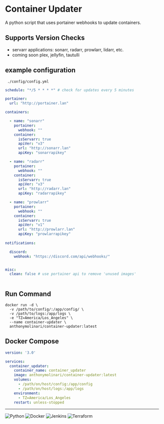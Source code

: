# Container Updater
A python script that uses portainer webhooks to update containers.

## Supports Version Checks
- servarr applications: sonarr, radarr, prowlarr, lidarr, etc.
- coming soon plex, jellyfin, tautulli

## example configuration
` ./config/config.yml`
```yaml
schedule: "*/5 * * * *" # check for updates every 5 minutes

portainer: 
  url: "http://portainer.lan"

containers:

  - name: "sonarr"
    portainer:
      webhook: ""
    container:
      isServarr: true
      apiVer: "v3"
      url: "http://sonarr.lan"
      apiKey: "sonarrapikey"

  - name: "radarr"
    portainer:
      webhook: ""
    container:
      isServarr: true
      apiVer: "v3"
      url: "http://radarr.lan"
      apiKey: "radarrapikey"

  - name: "prowlarr"
    portainer:
      webhook: ""
    container:
      isServarr: true
      apiVer: "v1"
      url: "http://prowlarr.lan"
      apiKey: "prowlarrapikey"
      
notifications:

  discord:
    webhook: "https://discord.com/api/webhooks/"


misc:
  clean: false # use portainer api to remove 'unused images'
  
```
## Run Command
```shell
docker run -d \
  -v /path/to/config/:/app/config/ \
  -v /path/to/logs:/app/logs \
  -e "TZ=America/Los_Angeles" \
  --name container-updater \
  anthonymolinari/container-updater:latest
```

## Docker Compose
```yaml
version: '3.0'

services:
  container_updater:
    container_name: container_updater
    image: anthonymolinari/container-updater:latest
    volumes:
      - /path/on/host/config:/app/config
      - /path/on/host/logs:/app/logs
    environment:
      - TZ=America/Los_Angeles
    restart: unless-stopped
```

<hr>

![Python](https://img.shields.io/badge/python-3670A0?style=for-the-badge&logo=python&logoColor=ffdd54)
![Docker](https://img.shields.io/badge/docker-%230db7ed.svg?style=for-the-badge&logo=docker&logoColor=white)
![Jenkins](https://img.shields.io/badge/jenkins-%232C5263.svg?style=for-the-badge&logo=jenkins&logoColor=white)
![Terraform](https://img.shields.io/badge/terraform-%235835CC.svg?style=for-the-badge&logo=terraform&logoColor=white)